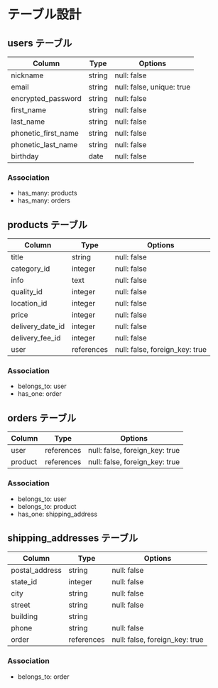 # テーブル設計

## users テーブル

| Column              | Type   | Options                   |
| ------------------- | ------ | ------------------------- |
| nickname            | string | null: false               |
| email               | string | null: false, unique: true |
| encrypted_password  | string | null: false               |
| first_name          | string | null: false               |
| last_name           | string | null: false               |
| phonetic_first_name | string | null: false               |
| phonetic_last_name  | string | null: false               |
| birthday            | date   | null: false               |

### Association

- has_many: products
- has_many: orders

## products テーブル

| Column           | Type       | Options                        |
| ---------------- | ---------- | ------------------------------ |
| title            | string     | null: false                    |
| category_id      | integer    | null: false                    |
| info             | text       | null: false                    |
| quality_id       | integer    | null: false                    |
| location_id      | integer    | null: false                    | 
| price            | integer    | null: false                    |
| delivery_date_id | integer    | null: false                    |
| delivery_fee_id  | integer    | null: false                    |
| user             | references | null: false, foreign_key: true |

### Association

- belongs_to: user
- has_one: order

## orders テーブル

| Column           | Type       | Options                        |
| ---------------- | ---------- | ------------------------------ |
| user             | references | null: false, foreign_key: true |
| product          | references | null: false, foreign_key: true |

### Association

- belongs_to: user
- belongs_to: product
- has_one: shipping_address

## shipping_addresses テーブル

| Column         | Type       | Options                        |
| -------------- | ---------- | ------------------------------ |
| postal_address | string     | null: false                    |
| state_id       | integer    | null: false                    |
| city           | string     | null: false                    |
| street         | string     | null: false                    |
| building       | string     |                                |
| phone          | string     | null: false                    |
| order          | references | null: false, foreign_key: true |

### Association

- belongs_to: order